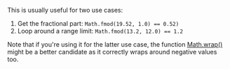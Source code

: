 This is usually useful for two use cases:

1. Get the fractional part: `Math.fmod(19.52, 1.0) == 0.52)`
2. Loop around a range limit: `Math.fmod(13.2, 12.0) == 1.2`

Note that if you're using it for the latter use case, the function [Math.wrap()](/scripting/scripting-api/math#wrap) might be a better candidate as it correctly wraps around negative values too.
